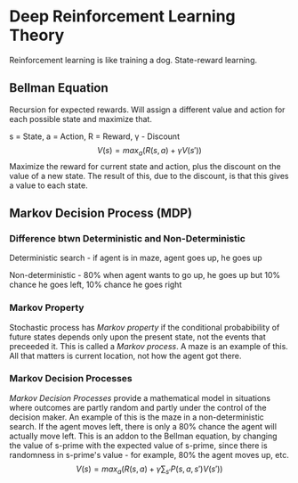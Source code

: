 # Deep Reinforcement Learning Theory

Reinforcement learning is like training a dog. State-reward learning.

## Bellman Equation

Recursion for expected rewards. Will assign a different value
and action for each possible state and maximize that.

s = State, a = Action, R = Reward, γ - Discount
$$
V(s) = max_a(R(s, a) + γV(s'))
$$
Maximize the reward for current state and action, plus
the discount on the value of a new state.
The result of this, due to the discount, is that this
gives a value to each state.

## Markov Decision Process (MDP)

### Difference btwn Deterministic and Non-Deterministic

Deterministic search - if agent is in maze,
agent goes up, he goes up

Non-deterministic - 80% when agent wants to go up, he goes up
but 10% chance he goes left, 10% chance he goes right

### Markov Property

Stochastic process has _Markov property_ if the conditional
probabibility of future states depends only upon the present
state, not the events that preceeded it. This is called a
_Markov process_. A maze is an example of this. All that matters
is current location, not how the agent got there.

### Markov Decision Processes

_Markov Decision Processes_ provide a mathematical model in
situations where outcomes are partly random and partly under
the control of the decision maker. An example of this is the
maze in a non-deterministic search. If the agent moves left,
there is only a 80% chance the agent will actually move left.
This is an addon to the Bellman equation, by changing the value
of s-prime with the expected value of s-prime, since there is
randomness in s-prime's value - for example, 80% the agent moves
up, etc.
$$
V(s) = max_a\bigg(R(s, a) + γ\sum_{s'}P(s, a, s')V(s')\bigg)
$$
